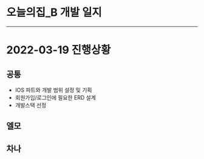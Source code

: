 # 오늘의집_B 개발 일지
***
# 2022-03-19 진행상황
## 공통
* IOS 파트와 개발 범위 설정 및 기획
* 회원가입/로그인에 필요한 ERD 설계
* 개발스택 선정


## 엘모

## 차나







